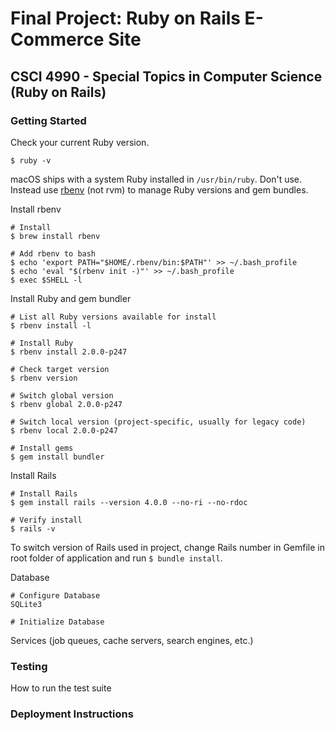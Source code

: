 # Final Project: Ruby on Rails E-Commerce Site
## CSCI 4990 - Special Topics in Computer Science (Ruby on Rails) 

### Getting Started
Check your current Ruby version.
```
$ ruby -v
```
macOS ships with a system Ruby installed in `/usr/bin/ruby`. Don't use. Instead use [rbenv](https://github.com/rbenv/rbenv#installing-ruby-versions) (not rvm) to manage Ruby versions and gem bundles.

Install rbenv
```
# Install
$ brew install rbenv

# Add rbenv to bash
$ echo 'export PATH="$HOME/.rbenv/bin:$PATH"' >> ~/.bash_profile
$ echo 'eval "$(rbenv init -)"' >> ~/.bash_profile
$ exec $SHELL -l
```
Install Ruby and gem bundler
```
# List all Ruby versions available for install
$ rbenv install -l

# Install Ruby
$ rbenv install 2.0.0-p247

# Check target version
$ rbenv version

# Switch global version
$ rbenv global 2.0.0-p247

# Switch local version (project-specific, usually for legacy code)
$ rbenv local 2.0.0-p247

# Install gems
$ gem install bundler
```
Install Rails
```
# Install Rails
$ gem install rails --version 4.0.0 --no-ri --no-rdoc

# Verify install
$ rails -v

```
To switch version of Rails used in project, change Rails number in Gemfile in root folder of application and run `$ bundle install`.

Database
```
# Configure Database
SQLite3

# Initialize Database
```

Services (job queues, cache servers, search engines, etc.)

### Testing
How to run the test suite

### Deployment Instructions


